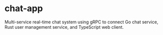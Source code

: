 # chat-app
Multi-service real-time chat system using gRPC to connect Go chat service, Rust user management service, and TypeScript web client.
